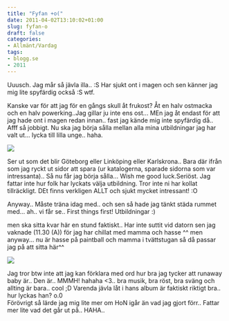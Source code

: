 ```yaml
---
title: "Fyfan +o("
date: 2011-04-02T13:10:02+01:00
slug: fyfan-o
draft: false
categories:
- Allmänt/Vardag
tags:
- blogg.se
- 2011
---
```

Uuusch. Jag mår så jävla illa.. :S Har sjukt ont i magen och sen känner jag mig lite spyfärdig också :S wtf.  
  
Kanske var för att jag för en gångs skull åt frukost? Åt en halv ostmacka och en halv powerking..Jag gillar ju inte ens ost... MEn jag åt endast för att jag hade ont i magen redan innan.. fast jag kände mig inte spyfärdig då.. Afff så jobbigt. Nu ska jag börja sålla mellan alla mina utbildningar jag har valt ut... lycka till lilla unge.. haha.  
  
![](/assets/images/blogg.se/osttttt_140787159.gif)  
  
Ser ut som det blir Göteborg eller Linköping eller Karlskrona.. Bara där ifrån som jag ryckt ut sidor att spara (ur katalogerna, sparade sidorna som var intressanta).. Så nu får jag börja sålla... Wish me good luck.Seriöst. Jag fattar inte hur folk har lyckats välja utbildning. Tror inte ni har kollat tillräckligt. DEt finns verkligen ALLT och sjukt mycket intressant! :O  
  
Anyway.. Måste träna idag med.. och sen så hade jag tänkt städa rummet med... ah.. vi får se.. First things first! Utbildningar :)  
  
men ska sitta kvar här en stund faktiskt.. Har inte suttit vid datorn sen jag vaknade (11.30 (A)) för jag har chillat med mamma och hasse ^^ men anyway... nu är hasse på paintball och mamma i tvättstugan så då passar jag på att sitta här^^  
  
![](/assets/images/blogg.se/bruno-mars_97847357_139185623_140787535.jpg)  
  
Jag tror btw inte att jag kan förklara med ord hur bra jag tycker att runaway baby är.. Den är.. MMMH! hahaha <3.. bra musik, bra röst, bra sväng och allting är bara.. cool ;D Varenda jävla låt i hans album är faktiskt riktigt bra.. hur lyckas han? o.0  
Förövrigt så lärde jag mig lite mer om HoN igår än vad jag gjort förr.. Fattar mer lite vad det går ut på.. HAHA..